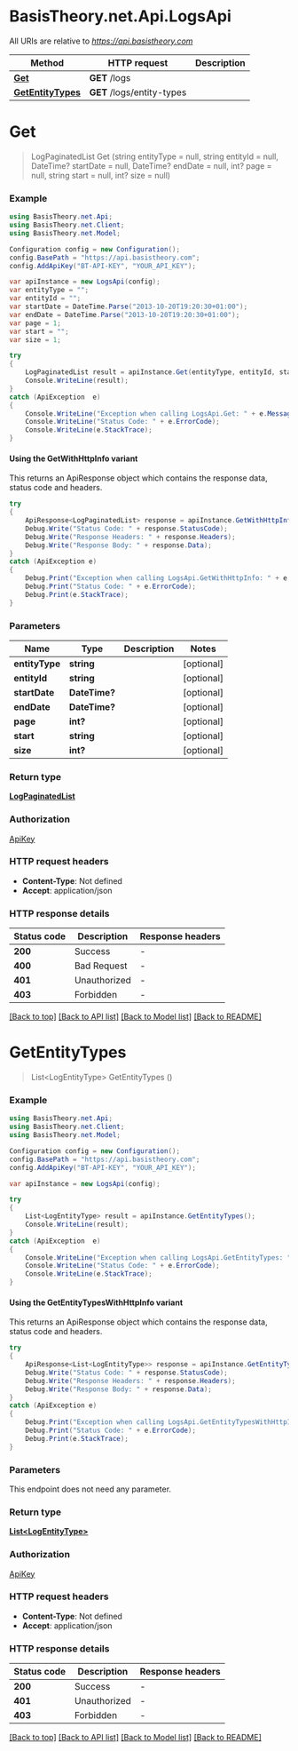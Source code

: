 # BasisTheory.net.Api.LogsApi

All URIs are relative to *https://api.basistheory.com*

| Method | HTTP request | Description |
|--------|--------------|-------------|
| [**Get**](LogsApi.md#get) | **GET** /logs |  |
| [**GetEntityTypes**](LogsApi.md#getentitytypes) | **GET** /logs/entity-types |  |

<a name="get"></a>
# **Get**
> LogPaginatedList Get (string entityType = null, string entityId = null, DateTime? startDate = null, DateTime? endDate = null, int? page = null, string start = null, int? size = null)



### Example
```csharp
using BasisTheory.net.Api;
using BasisTheory.net.Client;
using BasisTheory.net.Model;

Configuration config = new Configuration();
config.BasePath = "https://api.basistheory.com";
config.AddApiKey("BT-API-KEY", "YOUR_API_KEY");

var apiInstance = new LogsApi(config);
var entityType = "";
var entityId = "";
var startDate = DateTime.Parse("2013-10-20T19:20:30+01:00");
var endDate = DateTime.Parse("2013-10-20T19:20:30+01:00");
var page = 1;
var start = "";
var size = 1;

try
{
    LogPaginatedList result = apiInstance.Get(entityType, entityId, startDate, endDate, page, start, size);
    Console.WriteLine(result);
}
catch (ApiException  e)
{
    Console.WriteLine("Exception when calling LogsApi.Get: " + e.Message);
    Console.WriteLine("Status Code: " + e.ErrorCode);
    Console.WriteLine(e.StackTrace);
}
```

#### Using the GetWithHttpInfo variant
This returns an ApiResponse object which contains the response data, status code and headers.

```csharp
try
{
    ApiResponse<LogPaginatedList> response = apiInstance.GetWithHttpInfo(entityType, entityId, startDate, endDate, page, start, size);
    Debug.Write("Status Code: " + response.StatusCode);
    Debug.Write("Response Headers: " + response.Headers);
    Debug.Write("Response Body: " + response.Data);
}
catch (ApiException e)
{
    Debug.Print("Exception when calling LogsApi.GetWithHttpInfo: " + e.Message);
    Debug.Print("Status Code: " + e.ErrorCode);
    Debug.Print(e.StackTrace);
}
```

### Parameters

| Name | Type | Description | Notes |
|------|------|-------------|-------|
| **entityType** | **string** |  | [optional]  |
| **entityId** | **string** |  | [optional]  |
| **startDate** | **DateTime?** |  | [optional]  |
| **endDate** | **DateTime?** |  | [optional]  |
| **page** | **int?** |  | [optional]  |
| **start** | **string** |  | [optional]  |
| **size** | **int?** |  | [optional]  |

### Return type

[**LogPaginatedList**](LogPaginatedList.md)

### Authorization

[ApiKey](../README.md#ApiKey)

### HTTP request headers

 - **Content-Type**: Not defined
 - **Accept**: application/json


### HTTP response details
| Status code | Description | Response headers |
|-------------|-------------|------------------|
| **200** | Success |  -  |
| **400** | Bad Request |  -  |
| **401** | Unauthorized |  -  |
| **403** | Forbidden |  -  |

[[Back to top]](#) [[Back to API list]](../README.md#documentation-for-api-endpoints) [[Back to Model list]](../README.md#documentation-for-models) [[Back to README]](../README.md)

<a name="getentitytypes"></a>
# **GetEntityTypes**
> List&lt;LogEntityType&gt; GetEntityTypes ()



### Example
```csharp
using BasisTheory.net.Api;
using BasisTheory.net.Client;
using BasisTheory.net.Model;

Configuration config = new Configuration();
config.BasePath = "https://api.basistheory.com";
config.AddApiKey("BT-API-KEY", "YOUR_API_KEY");

var apiInstance = new LogsApi(config);

try
{
    List<LogEntityType> result = apiInstance.GetEntityTypes();
    Console.WriteLine(result);
}
catch (ApiException  e)
{
    Console.WriteLine("Exception when calling LogsApi.GetEntityTypes: " + e.Message);
    Console.WriteLine("Status Code: " + e.ErrorCode);
    Console.WriteLine(e.StackTrace);
}
```

#### Using the GetEntityTypesWithHttpInfo variant
This returns an ApiResponse object which contains the response data, status code and headers.

```csharp
try
{
    ApiResponse<List<LogEntityType>> response = apiInstance.GetEntityTypesWithHttpInfo();
    Debug.Write("Status Code: " + response.StatusCode);
    Debug.Write("Response Headers: " + response.Headers);
    Debug.Write("Response Body: " + response.Data);
}
catch (ApiException e)
{
    Debug.Print("Exception when calling LogsApi.GetEntityTypesWithHttpInfo: " + e.Message);
    Debug.Print("Status Code: " + e.ErrorCode);
    Debug.Print(e.StackTrace);
}
```

### Parameters
This endpoint does not need any parameter.
### Return type

[**List&lt;LogEntityType&gt;**](LogEntityType.md)

### Authorization

[ApiKey](../README.md#ApiKey)

### HTTP request headers

 - **Content-Type**: Not defined
 - **Accept**: application/json


### HTTP response details
| Status code | Description | Response headers |
|-------------|-------------|------------------|
| **200** | Success |  -  |
| **401** | Unauthorized |  -  |
| **403** | Forbidden |  -  |

[[Back to top]](#) [[Back to API list]](../README.md#documentation-for-api-endpoints) [[Back to Model list]](../README.md#documentation-for-models) [[Back to README]](../README.md)

